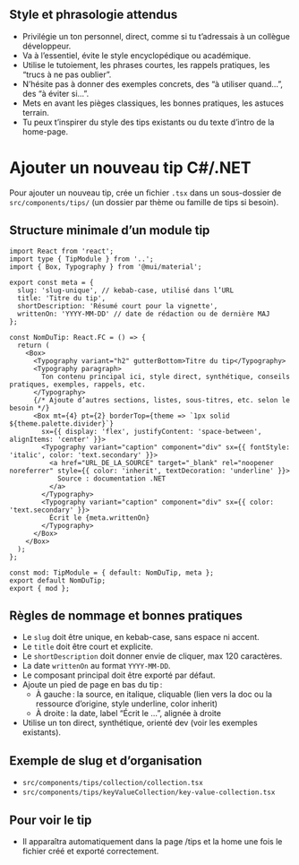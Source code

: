 ## Style et phrasologie attendus

- Privilégie un ton personnel, direct, comme si tu t’adressais à un collègue développeur.
- Va à l’essentiel, évite le style encyclopédique ou académique.
- Utilise le tutoiement, les phrases courtes, les rappels pratiques, les “trucs à ne pas oublier”.
- N’hésite pas à donner des exemples concrets, des “à utiliser quand…”, des “à éviter si…”.
- Mets en avant les pièges classiques, les bonnes pratiques, les astuces terrain.
- Tu peux t’inspirer du style des tips existants ou du texte d’intro de la home-page.

# Ajouter un nouveau tip C#/.NET

Pour ajouter un nouveau tip, crée un fichier `.tsx` dans un sous-dossier de `src/components/tips/` (un dossier par thème ou famille de tips si besoin).

## Structure minimale d’un module tip

```tsx
import React from 'react';
import type { TipModule } from '..';
import { Box, Typography } from '@mui/material';

export const meta = {
  slug: 'slug-unique', // kebab-case, utilisé dans l’URL
  title: 'Titre du tip',
  shortDescription: 'Résumé court pour la vignette',
  writtenOn: 'YYYY-MM-DD' // date de rédaction ou de dernière MAJ
};

const NomDuTip: React.FC = () => {
  return (
    <Box>
      <Typography variant="h2" gutterBottom>Titre du tip</Typography>
      <Typography paragraph>
        Ton contenu principal ici, style direct, synthétique, conseils pratiques, exemples, rappels, etc.
      </Typography>
      {/* Ajoute d’autres sections, listes, sous-titres, etc. selon le besoin */}
      <Box mt={4} pt={2} borderTop={theme => `1px solid ${theme.palette.divider}`}
        sx={{ display: 'flex', justifyContent: 'space-between', alignItems: 'center' }}>
        <Typography variant="caption" component="div" sx={{ fontStyle: 'italic', color: 'text.secondary' }}>
          <a href="URL_DE_LA_SOURCE" target="_blank" rel="noopener noreferrer" style={{ color: 'inherit', textDecoration: 'underline' }}>
            Source : documentation .NET
          </a>
        </Typography>
        <Typography variant="caption" component="div" sx={{ color: 'text.secondary' }}>
          Écrit le {meta.writtenOn}
        </Typography>
      </Box>
    </Box>
  );
};

const mod: TipModule = { default: NomDuTip, meta };
export default NomDuTip;
export { mod };
```

## Règles de nommage et bonnes pratiques
- Le `slug` doit être unique, en kebab-case, sans espace ni accent.
- Le `title` doit être court et explicite.
- Le `shortDescription` doit donner envie de cliquer, max 120 caractères.
- La date `writtenOn` au format `YYYY-MM-DD`.
- Le composant principal doit être exporté par défaut.
- Ajoute un pied de page en bas du tip :
  - À gauche : la source, en italique, cliquable (lien vers la doc ou la ressource d’origine, style underline, color inherit)
  - À droite : la date, label “Écrit le …”, alignée à droite
- Utilise un ton direct, synthétique, orienté dev (voir les exemples existants).

## Exemple de slug et d’organisation
- `src/components/tips/collection/collection.tsx`
- `src/components/tips/keyValueCollection/key-value-collection.tsx`

## Pour voir le tip
- Il apparaîtra automatiquement dans la page /tips et la home une fois le fichier créé et exporté correctement.
